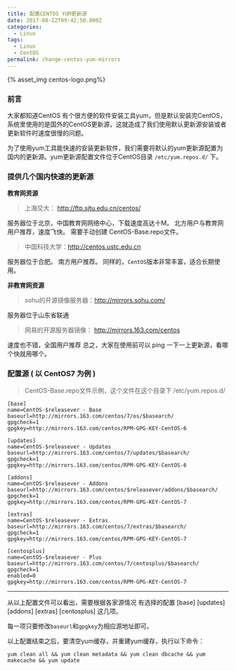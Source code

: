 ```yaml
---
title: 配置CENTOS YUM更新源
date: 2017-08-22T09:42:50.000Z
categories:
  - Linux
tags:
  - Linux
  - CentOS
permalink: change-centos-yum-mirrors
---
```

{% asset_img centos-logo.png%}

### 前言

大家都知道CentOS 有个很方便的软件安装工具yum，但是默认安装完CentOS，系统里使用的是国外的CentOS更新源，这就造成了我们使用默认更新源安装或者更新软件时速度很慢的问题。

为了使用yum工具能快速的安装更新软件，我们需要将默认的yum更新源配置为国内的更新源。yum更新源配置文件位于CentOS目录 `/etc/yum.repos.d/` 下。

<!-- more -->

### 提供几个国内快速的更新源

**教育网资源**

> 上海交大： http://ftp.sjtu.edu.cn/centos/

服务器位于北京，中国教育网网络中心，下载速度高达十M。
北方用户与教育网用户推荐，速度飞快。
需要手动创建 CentOS-Base.repo文件。

> 中国科技大学：http://centos.ustc.edu.cn

服务器位于合肥。 南方用户推荐。 同样的，`CentOS`版本非常丰富，适合长期使用。

**非教育网资源**

> sohu的开源镜像服务器：http://mirrors.sohu.com/

服务器位于山东省联通

> 网易的开源服务器镜像： http://mirrors.163.com/centos

速度也不错，全国用户推荐
总之，大家在使用前可以 ping 一下一上更新源，看哪个快就用哪个。

### 配置源 ( 以 CentOS7 为例 )

> CentOS-Base.repo文件示例，这个文件在这个目录下  /etc/yum.repos.d/

```
[base]
name=CentOS-$releasever - Base
baseurl=http://mirrors.163.com/centos/7/os/$basearch/
gpgcheck=1
gpgkey=http://mirrors.163.com/centos/RPM-GPG-KEY-CentOS-6 

[updates]
name=CentOS-$releasever - Updates
baseurl=http://mirrors.163.com/centos/7/updates/$basearch/
gpgcheck=1
gpgkey=http://mirrors.163.com/centos/RPM-GPG-KEY-CentOS-6

[addons]
name=CentOS-$releasever - Addons
baseurl=http://mirrors.163.com/centos/$releasever/addons/$basearch/
gpgcheck=1
gpgkey=http://mirrors.163.com/centos/RPM-GPG-KEY-CentOS-7

[extras]
name=CentOS-$releasever - Extras
baseurl=http://mirrors.163.com/centos/7/extras/$basearch/
gpgcheck=1
gpgkey=http://mirrors.163.com/centos/RPM-GPG-KEY-CentOS-7

[centosplus]
name=CentOS-$releasever - Plus
baseurl=http://mirrors.163.com/centos/7/centosplus/$basearch/
gpgcheck=1
enabled=0
gpgkey=http://mirrors.163.com/centos/RPM-GPG-KEY-CentOS-7
```

---

从以上配置文件可以看出，需要根据各家源情况 有选择的配置 [base]  [updates]  [addons]  [extras]  [centosplus]   这几项。

每一项只要修改`baseurl`和`gpgkey`为相应源地址即可。

以上配置结束之后，要清空yum缓存，并重建yum缓存，执行以下命令：

```
yum clean all && yum clean metadata && yum clean dbcache && yum makecache && yum update
```

